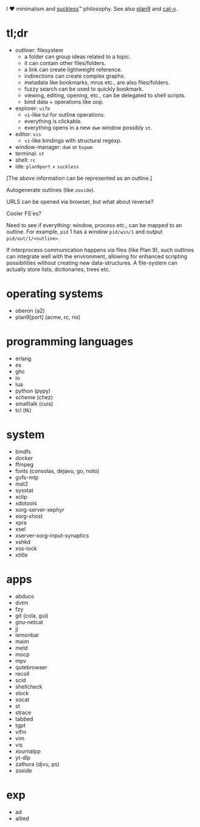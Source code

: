 I ❤ minimalism and [suckless](https://suckless.org/)™ philosophy. See also
[plan9](https://plan9.io/plan9/) and [cat-v](https://doc.cat-v.org/).

# tl;dr

* outliner: filesystem
  * a folder can group ideas related to a topic.
  * it can contain other files/folders.
  * a link can create lightweight reference.
  * indirections can create complex graphs.
  * metadata like bookmarks, mrus  etc., are also files/folders.
  * fuzzy search can be used to quickly bookmark.
  * viewing, editing, opening, etc., can be delegated to shell scripts.
  * bind data + operations like oop.
* explorer: `vifm`
  * `vi`-like tui for outline operations.
  * everything is clickable.
  * everything opens in a new `dwm` window possibly `st`.
* editor: `vis`
  * `vi`-like bindings with structural regexp.
* window-manager: `dwm` or `bspwm`
* terminal: `st`
* shell: `rc`
* ide: `plan9port` + `suckless`

[The above information can be represented as an outline.]

Autogenerate outlines (like `zoxide`).

URLS can be opened via browser, but what about reverse?

Cooler FS'es?

Need to see if everything: window, process etc., can be mapped to an outline.
For example, `pid` 1 has a window `pid/win/1` and output `pid/out/1/<outline>`.

If interprocess communication happens via files (like Plan 9), such outlines
can integrate well with the environment, allowing for enhanced scripting
possibilities without creating new data-structures. A file-system can actually
store lists, dictionaries, trees etc.

# operating systems

* oberon (a2)
* plan9[port] (acme, rc, rio)

# programming languages

* erlang
* es
* ghc
* io
* lua
* python (pypy)
* scheme (chez)
* smalltalk (cuis)
* tcl (tk)

# system

* bindfs
* docker
* ffmpeg
* fonts (consolas, dejavu, go, noto)
* gvfs-mtp
* mat2
* sysstat
* xclip
* xdotools
* xorg-server-xephyr
* xorg-xhost
* xpra
* xsel
* xserver-xorg-input-synaptics
* xshkd
* xss-lock
* xtitle

# apps

* abduco
* dvtm
* fzy
* git (cola, gui)
* gnu-netcat
* jj
* lemonbar
* maim
* meld
* mocp
* mpv
* qutebrowser
* recoll
* scid
* shellcheck
* slock
* socat
* st
* strace
* tabbed
* tgpt
* vifm
* vim
* vis
* xournalpp
* yt-dlp
* zathura (djvu, ps)
* zoxide

# exp

* ad
* alited
